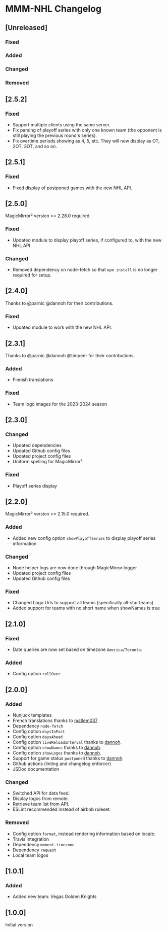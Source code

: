 # MMM-NHL Changelog

## [Unreleased]

### Fixed

### Added

### Changed

### Removed

## [2.5.2]

### Fixed

- Support multiple clients using the same server.
- Fix parsing of playoff series with only one known team (the opponent is still playing the previous round's series).
- Fix overtime periods showing as 4, 5, etc. They will now display as OT, 2OT, 3OT, and so on.

## [2.5.1]

### Fixed

- Fixed display of postponed games with the new NHL API.

## [2.5.0]

MagicMirror² version >= 2.28.0 required.

### Fixed

- Updated module to display playoff series, if configured to, with the new NHL API.

### Changed

- Removed dependency on node-fetch so that `npm install` is no longer required for setup.

## [2.4.0]

Thanks to @parnic @dannoh for their contributions.

### Fixed

- Updated module to work with the new NHL API.

## [2.3.1]

Thanks to @parnic @dannoh @timpeer for their contributions.

### Added

- Finnish translations

### Fixed

- Team logo images for the 2023-2024 season

## [2.3.0]

### Changed

- Updated dependencies
- Updated Github config files
- Updated project config files
- Uniform spelling for MagicMirror²

### Fixed

- Playoff series display

## [2.2.0]

MagicMirror² version >= 2.15.0 required.

### Added

- Added new config option `showPlayoffSeries` to display playoff series information

### Changed

- Node helper logs are now done through MagicMirror logger
- Updated project config files
- Updated Github config files

### Fixed

- Changed Logo Urls to support all teams (specifically all-star teams)
- Added support for teams with no short name when showNames is true

## [2.1.0]

### Fixed

- Date queries are now set based on timezone `America/Toronto`.

### Added

- Config option `rollOver`

## [2.0.0]

### Added

- Nunjuck templates
- French translations thanks to [matlem037](https://github.com/matlem037)
- Dependency `node-fetch`
- Config option `daysInPast`
- Config option `daysAhead`
- Config option `liveReloadInterval` thanks to [dannoh](https://github.com/dannoh).
- Config option `showNames` thanks to [dannoh](https://github.com/dannoh).
- Config option `showLogos` thanks to [dannoh](https://github.com/dannoh).
- Support for game status `postponed` thanks to [dannoh](https://github.com/dannoh).
- Github actions (linting and changelog enforcer)
- JSDoc documentation

### Changed

- Switched API for data feed.
- Display logos from remote.
- Retrieve team list from API.
- ESLint recommended instead of airbnb ruleset.

### Removed

- Config option `format`, instead rendering information based on locale.
- Travis integration
- Dependency `moment-timezone`
- Dependency `request`
- Local team logos

## [1.0.1]

### Added

- Added new team: Vegas Golden Knights

## [1.0.0]

Initial version
